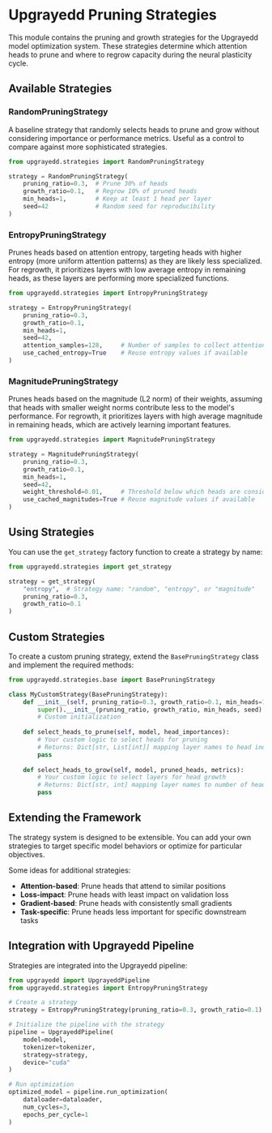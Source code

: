 # Upgrayedd Pruning Strategies

This module contains the pruning and growth strategies for the Upgrayedd model optimization system. These strategies determine which attention heads to prune and where to regrow capacity during the neural plasticity cycle.

## Available Strategies

### RandomPruningStrategy

A baseline strategy that randomly selects heads to prune and grow without considering importance or performance metrics. Useful as a control to compare against more sophisticated strategies.

```python
from upgrayedd.strategies import RandomPruningStrategy

strategy = RandomPruningStrategy(
    pruning_ratio=0.3,  # Prune 30% of heads
    growth_ratio=0.1,   # Regrow 10% of pruned heads
    min_heads=1,        # Keep at least 1 head per layer
    seed=42             # Random seed for reproducibility
)
```

### EntropyPruningStrategy

Prunes heads based on attention entropy, targeting heads with higher entropy (more uniform attention patterns) as they are likely less specialized. For regrowth, it prioritizes layers with low average entropy in remaining heads, as these layers are performing more specialized functions.

```python
from upgrayedd.strategies import EntropyPruningStrategy

strategy = EntropyPruningStrategy(
    pruning_ratio=0.3,
    growth_ratio=0.1,
    min_heads=1,
    seed=42,
    attention_samples=128,     # Number of samples to collect attention patterns
    use_cached_entropy=True    # Reuse entropy values if available
)
```

### MagnitudePruningStrategy

Prunes heads based on the magnitude (L2 norm) of their weights, assuming that heads with smaller weight norms contribute less to the model's performance. For regrowth, it prioritizes layers with high average magnitude in remaining heads, which are actively learning important features.

```python
from upgrayedd.strategies import MagnitudePruningStrategy

strategy = MagnitudePruningStrategy(
    pruning_ratio=0.3,
    growth_ratio=0.1,
    min_heads=1,
    seed=42,
    weight_threshold=0.01,     # Threshold below which heads are considered unimportant
    use_cached_magnitudes=True # Reuse magnitude values if available
)
```

## Using Strategies

You can use the `get_strategy` factory function to create a strategy by name:

```python
from upgrayedd.strategies import get_strategy

strategy = get_strategy(
    "entropy",  # Strategy name: "random", "entropy", or "magnitude"
    pruning_ratio=0.3,
    growth_ratio=0.1
)
```

## Custom Strategies

To create a custom pruning strategy, extend the `BasePruningStrategy` class and implement the required methods:

```python
from upgrayedd.strategies.base import BasePruningStrategy

class MyCustomStrategy(BasePruningStrategy):
    def __init__(self, pruning_ratio=0.3, growth_ratio=0.1, min_heads=1, seed=None):
        super().__init__(pruning_ratio, growth_ratio, min_heads, seed)
        # Custom initialization
        
    def select_heads_to_prune(self, model, head_importances):
        # Your custom logic to select heads for pruning
        # Returns: Dict[str, List[int]] mapping layer names to head indices
        pass
        
    def select_heads_to_grow(self, model, pruned_heads, metrics):
        # Your custom logic to select layers for head growth
        # Returns: Dict[str, int] mapping layer names to number of heads to grow
        pass
```

## Extending the Framework

The strategy system is designed to be extensible. You can add your own strategies to target specific model behaviors or optimize for particular objectives.

Some ideas for additional strategies:

- **Attention-based**: Prune heads that attend to similar positions
- **Loss-impact**: Prune heads with least impact on validation loss
- **Gradient-based**: Prune heads with consistently small gradients
- **Task-specific**: Prune heads less important for specific downstream tasks

## Integration with Upgrayedd Pipeline

Strategies are integrated into the Upgrayedd pipeline:

```python
from upgrayedd import UpgrayeddPipeline
from upgrayedd.strategies import EntropyPruningStrategy

# Create a strategy
strategy = EntropyPruningStrategy(pruning_ratio=0.3, growth_ratio=0.1)

# Initialize the pipeline with the strategy
pipeline = UpgrayeddPipeline(
    model=model,
    tokenizer=tokenizer,
    strategy=strategy,
    device="cuda"
)

# Run optimization
optimized_model = pipeline.run_optimization(
    dataloader=dataloader,
    num_cycles=3,
    epochs_per_cycle=1
)
```